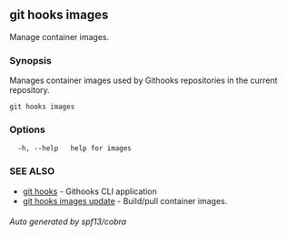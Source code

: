 ## git hooks images

Manage container images.

### Synopsis

Manages container images used by Githooks repositories in the current repository.

```
git hooks images
```

### Options

```
  -h, --help   help for images
```

### SEE ALSO

* [git hooks](git_hooks.md)	 - Githooks CLI application
* [git hooks images update](git_hooks_images_update.md)	 - Build/pull container images.

###### Auto generated by spf13/cobra 

